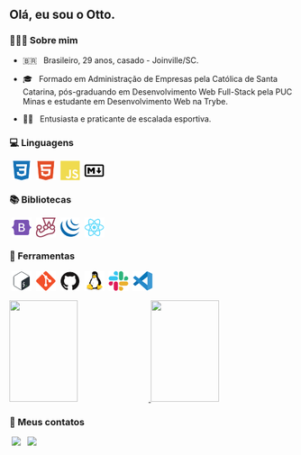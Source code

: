 <!-- <img src="banner?"> -->

<h2> Olá, eu sou o Otto.</h2>

<h3> 👨🏻‍💻  Sobre mim </h3>

- 🇧🇷 &nbsp; Brasileiro, 29 anos, casado - Joinville/SC.
- 🎓 &nbsp; Formado em Administração de Empresas pela Católica de Santa Catarina, pós-graduando em Desenvolvimento Web Full-Stack pela PUC Minas e estudante em Desenvolvimento Web na Trybe.

  <!-- - 💼   Trabalho. -->

  <!-- - 📘   Aprendendo. -->

- 🧗‍♂️ &nbsp; Entusiasta e praticante de escalada esportiva.

<h3> 💻 Linguagens</h3>
<div style='display:flex'>
  
  <img alt="CSS3" height="35" width="35" style='margin: auto 4px' src="https://raw.githubusercontent.com/devicons/devicon/master/icons/css3/css3-plain.svg">
  
  <img alt="HTML5" height="35" width="35" style='margin: auto 4px' src="https://raw.githubusercontent.com/devicons/devicon/master/icons/html5/html5-plain.svg">
  
  <img alt="JavaScript" height="35" width="35" style='margin: auto 4px' src="https://raw.githubusercontent.com/devicons/devicon/master/icons/javascript/javascript-plain.svg">

  <img alt="Markdown" height="35" width="35" style='margin: auto 4px' src="https://raw.githubusercontent.com/devicons/devicon/master/icons/markdown/markdown-original.svg">
</div>

<h3> 📚 Bibliotecas</h3>
<div style='display:flex'>    
  <img alt="Bootstrap" height="35" width="35" style='margin: auto 4px' src="https://raw.githubusercontent.com/devicons/devicon/master/icons/bootstrap/bootstrap-plain.svg">
  
  <img alt="Jest" height="35" width="35" style='margin: auto 4px' src="https://raw.githubusercontent.com/devicons/devicon/master/icons/jest/jest-plain.svg">
  
  <img alt="JQuery" height="35" width="35" style='margin: auto 4px' src="https://raw.githubusercontent.com/devicons/devicon/master/icons/jquery/jquery-plain.svg">

  <img alt="React" height="35" width="35" style='margin: auto 4px' src="https://raw.githubusercontent.com/devicons/devicon/master/icons/react/react-original.svg">
</div> 
 
<h3> 🔧 Ferramentas</h3>
<div style='display:flex'>
  <img alt="Bash" height="35" width="35" style='margin: auto 4px' src="https://raw.githubusercontent.com/devicons/devicon/master/icons/bash/bash-original.svg">
  
  <img alt="Git" height="35" width="35" style='margin: auto 4px' src="https://raw.githubusercontent.com/devicons/devicon/master/icons/git/git-plain.svg">
  
  <img alt="GitHub" height="35" width="35" style='margin: auto 4px' src="https://raw.githubusercontent.com/devicons/devicon/master/icons/github/github-original.svg">
  
  <img alt="Linux" height="35" width="35" style='margin: auto 4px' src="https://raw.githubusercontent.com/devicons/devicon/master/icons/linux/linux-original.svg">
  
  <img alt="Slack" height="35" width="35" style='margin: auto 4px' src="https://raw.githubusercontent.com/devicons/devicon/master/icons/slack/slack-original.svg">
    
  <img alt="Visual Studio Code" height="35" width="35" style='margin: auto 4px' src="https://raw.githubusercontent.com/devicons/devicon/master/icons/vscode/vscode-original.svg">  
</div>
<br/>

<a href="https://github.com/ottomicheletti">
  <img width="49%" height="180em" src="https://github-readme-stats.vercel.app/api?username=ottomicheletti&show_icons=true&theme=vue&include_all_commits=true&count_private=true"/>
  <img width="49%" height="180em" src="https://github-readme-stats.vercel.app/api/top-langs/?username=ottomicheletti&layout=compact&theme=vue"/>
</a>
  
<br/>

<h3> 🔗  Meus contatos </h3>

<!-- <a href="https://www.youtube.com/channel/meu_canal_aqui" target="_blank"><img src="https://img.shields.io/badge/YouTube-FF0000?style=for-the-badge&logo=youtube&logoColor=white" target="_blank"></a> -->

<span>
<a style='margin: auto 4px' href="https://www.linkedin.com/in/ottomic/" target="_blank"><img src="https://img.shields.io/badge/-LinkedIn-%230077B5?style=for-the-badge&logo=linkedin&logoColor=white" target="_blank"></a>
</span>
  
<!-- <a href="https://instagram.com/micheletti_" target="_blank"><img src="https://img.shields.io/badge/-Instagram-%23E4405F?style=for-the-badge&logo=instagram&logoColor=white" target="_blank"></a> -->

<span>
<a style='margin: auto 4px' href = "mailto:michelettiotto@gmail.com"><img src="https://img.shields.io/badge/-Gmail-%23333?style=for-the-badge&logo=gmail&logoColor=white" target="_blank"></a>
</span>
